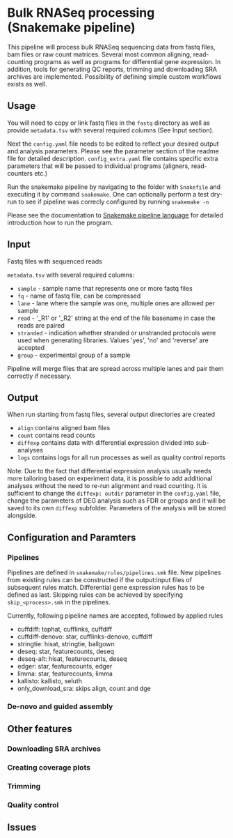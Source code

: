 # Bulk RNASeq processing (Snakemake pipeline)

This pipeline will process bulk RNASeq sequencing data from fastq files, bam
files or raw count matrices. Several most common aligning, read-counting programs
as well as programs for differential gene expression. In addition, tools for generating
QC reports, trimming and downloading SRA archives are implemented. Possibility of
defining simple custom workflows exists as well.

## Usage
You will need to copy or link fastq files in the `fastq` directory as well as provide
`metadata.tsv` with several required columns (See Input section).

Next the `config.yaml` file needs to be edited to reflect your desired output and
analysis parameters. Please see the parameter section of the readme file for detailed
description. `config_extra.yaml` file contains specific extra parameters that will be
passed to individual programs (aligners, read-counters etc.)

Run the snakemake pipeline by navigating to the folder with `Snakefile` and executing
it by command `snakemake`. One can optionally perform a test dry-run to see if pipeline
was correcly configured by running `snakemake -n`

Please see the documentation to [Snakemake pipeline language](https://snakemake.github.io/)
for detailed introduction how to run the program.

## Input
Fastq files with sequenced reads

`metadata.tsv` with several required columns:
- `sample` - sample name that represents one or more fastq files
- `fq` - name of fastq file, can be compressed
- `lane` - lane where the sample was one, multiple ones are allowed per sample
- `read` - '_R1' or '_R2' string at the end of the file basename in case the reads are paired
- `stranded` - indication whether stranded or unstranded protocols were used when
generating libraries. Values 'yes', 'no' and 'reverse' are accepted
- `group` - experimental group of a sample

Pipeline will merge files that are spread across multiple lanes and pair them correctly if necessary.

## Output
When run starting from fastq files, several output directories are created
- `align` contains aligned bam files
- `count` contains read counts
- `diffexp` contains data with differential expression divided into sub-analyses
- `logs` contains logs for all run processes as well as quality control reports

Note: Due to the fact that differential expression analysis usually needs more tailoring
based on experiment data, it is possible to add additional analyses without the need
to re-run alignment and read counting. It is sufficient to change the `diffexp: outdir`
parameter in the `config.yaml` file, change the parameters of DEG analysis such as
FDR or groups and it will be saved to its own `diffexp` subfolder. Parameters of the
analysis will be stored alongside.

## Configuration and Paramters

### Pipelines
Pipelines are defined in `snakemake/rules/pipelines.smk` file. New pipelines from
existing rules can be constructed if the output:input files of subsequent rules match.
Differential gene expression rules has to be defined as last. Skipping rules can be
achieved by specifying `skip_<process>.smk` in the pipelines.

Currently, following pipeline names are accepted, followed by applied rules
- cuffdiff: tophat, cufflinks, cuffdiff
- cuffdiff-denovo: star, cufflinks-denovo, cuffdiff
- stringtie: hisat, stringtie, ballgown
- deseq: star, featurecounts, deseq
- deseq-alt: hisat, featurecounts, deseq
- edger: star, featurecounts, edger
- limma: star, featurecounts, limma
- kallisto: kallisto, seluth
- only_download_sra: skips align, count and dge

### De-novo and guided assembly



## Other features

### Downloading SRA archives

### Creating coverage plots

### Trimming

### Quality control

## Issues

<!---
# align options ----------------------------------------------------------------
# sra archive download
# requires that the column sra with SRA accession is present in metadata file
# names of the files in fq column have to follow the scheme:
# {name}{read}.fastq.gz, name is the SRA accession and
# read is empty string for unpaired data and _1 and _2 for paired mates
# some filesystems don't support zcat pipe into eg STAR, alignment will fail

## pipelines are defined in snakemake/rules/pipelines.smk
## following pipeline names are accepted, followed by applied rules
# cuffdiff : tophat, cufflinks, cuffdiff
# cuffdiff-denovo: star, cufflinks-denovo, cuffdiff
# stringtie : hisat, stringtie, ballgown
# deseq : star, featurecounts, deseq
# deseq-alt : hisat, featurecounts, deseq
# edger : star, featurecounts, edger
# limma : star, featurecounts, limma
# kallisto : kallisto, seluth
# only_download_sra : skips align, count and deg

# some specific config parameters such as extra parameters to aligners
# or diffexp analysis are present in snakemake/scripts/extra_config.yaml

# specify which comparisons to include, can be one of:
# - type 'A' - specify list of columns in metadata file, all combinations of
#   contrasts will be generated
#   eg. ["condition", "gender"]
# - type 'B' - named lists of three items, name of grouping and two ref_level
#   combinations. The baseline is specified as second. Name has to be unique
#   eg. treatment: ["condition", "treat", "ctrl"]
# - type 'C' - lists of contrasts to include, has to correspond
#   to resultsNames of dds object. Names have to be unique
#   eg. comparison1: ['condition_Trt_vs_Ctrl', 'genotypeMU.conditionTrt']
# - type 'C' - numeric lists of contrasts to include and their weights,
#   has to correspond to resultsNames of dds object. Names have to be unique
#   eg. comparison1: [-1, 1, 0, 0, 1]
# - type 'D' - full and reduced model formula in a list (sleuth only)
# - type 'E' - link to file with design matrix
--->
